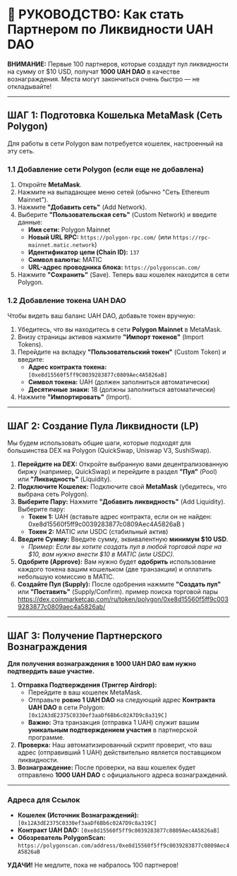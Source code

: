 # 🚀 РУКОВОДСТВО: Как стать Партнером по Ликвидности UAH DAO

**ВНИМАНИЕ:** Первые 100 партнеров, которые создадут пул ликвидности на сумму от $10 USD, получат **1000 UAH DAO** в качестве вознаграждения. Места могут закончиться очень быстро — не откладывайте!

---

## ШАГ 1: Подготовка Кошелька MetaMask (Сеть Polygon)

Для работы в сети Polygon вам потребуется кошелек, настроенный на эту сеть.

### 1.1 Добавление сети Polygon (если еще не добавлена)

1.  Откройте **MetaMask**.
2.  Нажмите на выпадающее меню сетей (обычно "Сеть Ethereum Mainnet").
3.  Нажмите **"Добавить сеть"** (Add Network).
4.  Выберите **"Пользовательская сеть"** (Custom Network) и введите данные:
    * **Имя сети:** Polygon Mainnet
    * **Новый URL RPC:** `https://polygon-rpc.com/` (или `https://rpc-mainnet.matic.network`)
    * **Идентификатор цепи (Chain ID):** `137`
    * **Символ валюты:** MATIC
    * **URL-адрес проводника блока:** `https://polygonscan.com/`
5.  Нажмите **"Сохранить"** (Save). Теперь ваш кошелек находится в сети Polygon.

### 1.2 Добавление токена UAH DAO

Чтобы видеть ваш баланс UAH DAO, добавьте токен вручную:

1.  Убедитесь, что вы находитесь в сети **Polygon Mainnet** в MetaMask.
2.  Внизу страницы активов нажмите **"Импорт токенов"** (Import Tokens).
3.  Перейдите на вкладку **"Пользовательский токен"** (Custom Token) и введите:
    * **Адрес контракта токена:** `[0xe8d15560f5ff9C0039283877c0809Aec4A5826aB]`
    * **Символ токена:** UAH (должен заполниться автоматически)
    * **Десятичные знаки:** 18 (должны заполниться автоматически)
4.  Нажмите **"Импортировать"** (Import).

---

## ШАГ 2: Создание Пула Ликвидности (LP)

Мы будем использовать общие шаги, которые подходят для большинства DEX на Polygon (QuickSwap, Uniswap V3, SushiSwap).

1.  **Перейдите на DEX:** Откройте выбранную вами децентрализованную биржу (например, QuickSwap) и перейдите в раздел **"Пул"** (Pool) или **"Ликвидность"** (Liquidity).
2.  **Подключите Кошелек:** Подключите свой **MetaMask** (убедитесь, что выбрана сеть Polygon).
3.  **Выберите Пару:** Нажмите **"Добавить ликвидность"** (Add Liquidity). Выберите пару:
    * **Токен 1:** UAH (вставьте адрес контракта, если он не найден: 0xe8d15560f5ff9c0039283877c0809Aec4A5826aB )
    * **Токен 2:** MATIC или USDC (стабильный актив)
4.  **Введите Сумму:** Введите сумму, эквивалентную **минимум $10 USD**.
    * *Пример: Если вы хотите создать пул в любой торговой паре на $10, вам нужно внести $10 в MATIC (или USDC).*
5.  **Одобрите (Approve):** Вам нужно будет **одобрить** использование каждого токена вашим кошельком (две транзакции) и оплатить небольшую комиссию в MATIC.
6.  **Создайте Пул (Supply):** После одобрения нажмите **"Создать пул"** или **"Поставить"** (Supply/Confirm).
пример поиска торговой пары
https://dex.coinmarketcap.com/ru/token/polygon/0xe8d15560f5ff9c0039283877c0809aec4a5826ab/

---

## ШАГ 3: Получение Партнерского Вознаграждения

**Для получения вознаграждения в 1000 UAH DAO вам нужно подтвердить ваше участие.**

1.  **Отправка Подтверждения (Триггер Airdrop):**
    * Перейдите в ваш кошелек MetaMask.
    * Отправьте **ровно 1 UAH DAO** на следующий адрес **Контракта UAH DAO** в сети Polygon:
        `[0x12A3dE2375C0330ef3aaDf6Bb6c02A7D9c8a319C]`
    * **Важно:** Эта транзакция (отправка 1 UAH) служит вашим **уникальным подтверждением участия** в партнерской программе.
2.  **Проверка:** Наш автоматизированный скрипт проверит, что ваш адрес (отправивший 1 UAH) действительно является поставщиком ликвидности.
3.  **Вознаграждение:** После проверки, на ваш кошелек будет отправлено **1000 UAH DAO** с официального адреса вознаграждений.

---

### Адреса для Ссылок

* **Кошелек (Источник Вознаграждений):** `[0x12A3dE2375C0330ef3aaDf6Bb6c02A7D9c8a319C]`
* **Контракт UAH DAO:** `[0xe8d15560f5ff9c0039283877c0809Aec4A5826aB]`
* **Обозреватель PolygonScan:** `https://polygonscan.com/address/0xe8d15560f5ff9c0039283877c0809Aec4A5826aB`

**УДАЧИ!** Не медлите, пока не набралось 100 партнеров!